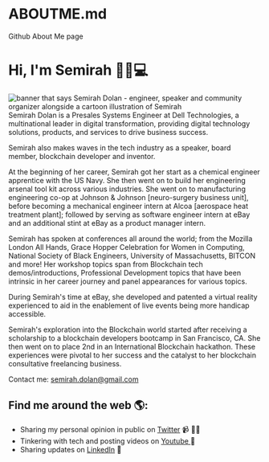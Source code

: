 # ABOUTME.md
Github About Me page

# Hi, I'm Semirah 👩🏽💻

<img src="insert image" alt="banner that says Semirah Dolan - engineer, speaker and community organizer alongside a cartoon illustration of Semirah">
Semirah Dolan is a Presales Systems Engineer at Dell Technologies, a multinational leader in digital transformation, providing digital technology solutions, products, and services to drive business success.

Semirah also makes waves in the tech industry as a speaker, board member, blockchain developer and inventor.

At the beginning of her career, Semirah got her start as a chemical engineer apprentice with the US Navy. She then went on to build her engineering arsenal tool kit across various industries. She went on to manufacturing engineering co-op at Johnson & Johnson [neuro-surgery business unit], before becoming a mechanical engineer intern at Alcoa [aerospace heat treatment plant]; followed by serving as software engineer intern at eBay and an additional stint at eBay as a product manager intern.

Semirah has spoken at conferences all around the world; from the Mozilla London All Hands, Grace Hopper Celebration for Women in Computing, National Society of Black Engineers, University of Massachusetts, BITCON and more! Her workshop topics span from Blockchain tech demos/introductions, Professional Development topics that have been intrinsic in her career journey and panel appearances for various topics.

During Semirah's time at eBay, she developed and patented a virtual reality experienced to aid in the enablement of live events being more handicap accessible.

Semirah's exploration into the Blockchain world started after receiving a scholarship to a blockchain developers bootcamp in San Francisco, CA. She then went on to place 2nd in an International Blockchain hackathon. These experiences were pivotal to her success and the catalyst to her blockchain consultative freelancing business.

Contact me: semirah.dolan@gmail.com 


## Find me around the web 🌎: 
- Sharing my personal opinion in public on <a href="https://twitter.com/semirahd">Twitter</a>  📹 ✍🏾
- Tinkering with tech and posting videos on <a href="https://www.youtube.com/user/msrandomkitty"> Youtube </a> 💃
- Sharing updates on <a href="https://www.linkedin.com/in/semirahdolan/">LinkedIn</a> 💼

